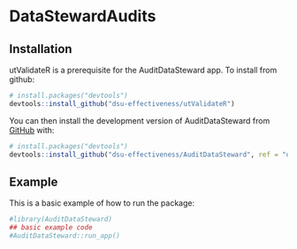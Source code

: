 
<!-- README.md is generated from README.Rmd. Please edit that file -->

# DataStewardAudits

<!-- badges: start -->
<!-- badges: end -->

## Installation

utValidateR is a prerequisite for the AuditDataSteward app. To install
from github:

``` r
# install.packages("devtools")
devtools::install_github("dsu-effectiveness/utValidateR")
```

You can then install the development version of AuditDataSteward from
[GitHub](https://github.com/) with:

``` r
# install.packages("devtools")
devtools::install_github("dsu-effectiveness/AuditDataSteward", ref = "develop")
```

## Example

This is a basic example of how to run the package:

``` r
#library(AuditDataSteward)
## basic example code
#AuditDataSteward::run_app()
```
